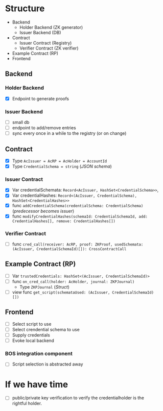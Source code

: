 # Structure
- Backend
  - Holder Backend (ZK generator)
  - Issuer Backend (DB)
- Contract
  - Issuer Contract (Registry)
  - Verifier Contract (ZK verifier)
- Example Contract (RP)
- Frontend

## Backend
### Holder Backend
- [x] Endpoint to generate proofs
### Issuer Backend
- [ ] small db
- [ ] endpoint to add/remove entries
- [ ] sync every once in a while to the registry (or on change)

## Contract
- [x] Type `AcIssuer = AcRP = AcHolder = AccountId`
- [x] Type `CredentialSchema = string` (_JSON schema_)
### Issuer Contract
- [x] Var credentialSchemata: `Record<AcIssuer, HashSet<CredentialSchema>>`, 
- [x] Var credentialHashes: `Record<(AcIssuer, CredentialSchema), HashSet<CredentialHashes>>`
- [x] func `addCredentialSchema(credentialSchema: CredentialSchema)` (_predecessor becomes issuer_)
- [x] func `modifyCredentialHashes(schemaId: CredentialSchemaId, add: CredentialHashes[], remove: CredentialHashes[])`

### Verifier Contract
- [ ] func `cred_call(receiver: AcRP, proof: ZKProof, usedSchemata: (AcIssuer, CredentialSchemaId)[]): CrossContractCall`

## Example Contract (RP)
- [ ] Var `trustedCredentials: HashSet<(AcIssuer, CredentialSchemaId)>`
- [ ] func `on_cred_call(holder: AcHolder, journal: ZKPJournal)`
  - Type `ZKPJournal` (_Struct_)
- [ ] view func `get_script(schemataUsed: (AcIssuer, CredentialSchemaId)[])`

## Frontend
- [ ] Select script to use
- [ ] Select crendential schema to use
- [ ] Supply credentials
- [ ] Evoke local backend
### BOS integration component
- [ ] Script selection is abstracted away 

# If we have time
- [ ] public/private key verification to verify the credentialholder is the rightful holder.
